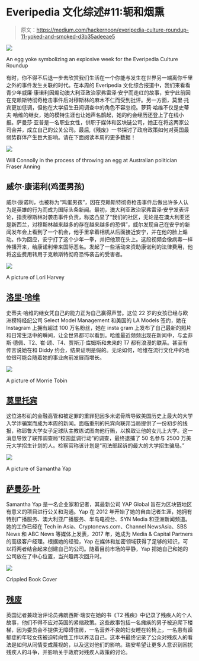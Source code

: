 # Everipedia 文化综述#11:轭和烟熏

> 原文：<https://medium.com/hackernoon/everipedia-culture-roundup-11-yoked-and-smoked-d3b35adeeae5>

![](img/34b5910cf825334401ed0ea44e8e0d0b.png)

An egg yoke symbolizing an explosive week for the Everipedia Culture Roundup

有时，你不得不后退一步去欣赏我们生活在一个你能与发生在世界另一端离你千里之外的事件发生关联的时代。在本周的 Everipedia 文化综合报道中，我们来看看青少年威廉·康诺利因煽动澳大利亚政治家弗雷泽·安宁而走红的故事，安宁此前因在克赖斯特彻奇枪击事件后对穆斯林的麻木不仁而受到批评。另一方面，莫里·托宾更加低调，但他在大学招生丑闻调查中的角色不容忽视。萝莉·哈维不仅是史蒂夫·哈维的继女，她的模特生涯也让她声名鹊起，她的约会经历还登上了在线小报。萨曼莎·亚普是一名职业女性，供职于媒体和区块链公司，她正在将这两家公司合并，成立自己的公关公司。最后,《残废》一书探讨了政府政策如何对英国最弱势群体产生巨大影响。请在下面阅读本周的更多数据！

![](img/e27b49f11696f2b8b249a56f2ac55847.png)

Will Connolly in the process of throwing an egg at Australian politician Fraser Anning

## 威尔·康诺利(鸡蛋男孩)

威尔·康诺利，也被称为“鸡蛋男孩”，因在克赖斯特彻奇枪击事件后做出许多人认为是英雄的行为而成为国际头条新闻。最初，澳大利亚政治家弗雷泽·安宁发表评论，指责穆斯林对袭击事件负责，称这凸显了“我们的社区，无论是在澳大利亚还是新西兰，对穆斯林越来越多的存在越来越多的恐惧”，威尔发现自己在安宁的新闻发布会上看到了一个机会，他手里拿着相机从后面接近安宁，并在他的脸上煽动。作为回应，安宁打了这个少年一拳，并把他顶在头上。这段视频会像病毒一样传播开来，给康诺利带来国际恶名。发起了一些活动来资助康诺利的法律费用，他将这些费用转用于克赖斯特彻奇恐怖袭击的受害者。

![](img/2baff073e6c184f8cfc1ee346ca5b183.png)

A picture of Lori Harvey

## [洛里·哈维](https://everipedia.org/wiki/lang_en/lori-harvey-1/)

史蒂夫·哈维的继女凭自己的能力正为自己赢得声誉。这位 22 岁的女孩已经与欧洲模特经纪公司 Select Model Management 和美国的 LA Models 签约，她在 Instagram 上拥有超过 100 万名粉丝，她在 insta gram 上发布了自己最新的照片和日常生活中的瞬间，让全世界都可以看到。哈维最近频频出现在新闻中，与孟菲斯·德佩、T2、崔·颂、T4、贾斯汀·库姆斯和未来的 T7 都有浪漫的联系。甚至有传言说她在和 Diddy 约会，结果证明是假的。无论如何，哈维在流行文化中的地位很可能会随着她的事业向前发展而增长。

![](img/47a647d1bc53a61dce73b42e303abfb1.png)

A picture of Morrie Tobin

## [莫里托宾](https://everipedia.org/wiki/lang_en/morrie-tobin/)

这位洛杉矶的金融高管和被定罪的重罪犯因多米诺骨牌导致美国历史上最大的大学入学诈骗案而成为本周的新闻。面临重刑的托宾向联邦当局提供了一份初步的线报，称耶鲁大学女子足球队主教练试图向他行贿，以换取让他的女儿上大学。这一消息导致了联邦调查局“校园蓝调行动”的调查，最终逮捕了 50 名参与 2500 万美元大学招生计划的人。检察官称该计划是“司法部起诉的最大的大学招生骗局。”

![](img/f5dd950afebdf2c4006c3480ba5beb63.png)

A picture of Samantha Yap

## [萨曼莎·叶](https://everipedia.org/wiki/lang_en/samantha-yap/)

Samantha Yap 是一名企业家和记者，其最新公司 YAP Global 旨在为区块链地区有意义的项目进行公关和沟通。Yap 在 2012 年开始了她的自由记者生涯，她拥有特别广播服务、澳大利亚广播服务、半岛电视台、SYN Media 和亚洲新闻频道。她的工作已经在 Tech in Asia、Cryptonews.com、Channel NewsAsia、SBS News 和 ABC News 等媒体上发表，2017 年，她成为 Media & Capital Partners 的高级客户经理。根据她的经验，Yap 在媒体和加密领域获得了足够的知识，可以将两者结合起来创建自己的公司。随着目前市场的平静，Yap 把她自己和她的公司放在了中心位置，当兴趣再次回升时。

![](img/b4ffbb91e475b61f38dd7407aca830ca.png)

Crippled Book Cover

## [残废](https://everipedia.org/wiki/lang_en/crippled-book/)

英国记者兼政治评论员弗朗西斯·瑞安在她的书《T2 残疾》中记录了残疾人的个人故事，他们不得不应对英国的紧缩政策。这些故事包括一名瘫痪的男子被迫爬下楼梯，因为委员会不提供无障碍住房，一名营养不良的妇女睡在轮椅上，一名患有躁郁症的年轻女孩被迫转向性工作以养活自己。这本书最终记录了公众对残疾人的看法是如何从同情变成蔑视的，以及这对他们的影响。瑞安希望让更多人意识到困扰残疾人的斗争，并影响关于政府对残疾人政策的讨论。
